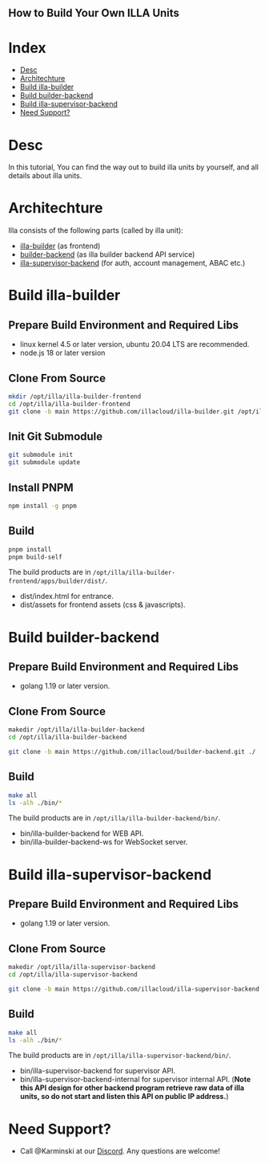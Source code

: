 How to Build Your Own ILLA Units 
--------------------------------


# Index 

* [Desc](#Desc)
* [Architechture](#Architechture)
* [Build illa-builder](#build-illa-builder)
* [Build builder-backend](#build-builder-backend)
* [Build illa-supervisor-backend](#build-illa-supervisor-backend)
* [Need Support?](#need-support)


# Desc

In this tutorial, You can find the way out to build illa units by yourself, and all details about illa units.


# Architechture

Illa consists of the following parts (called by illa unit):

- [illa-builder](https://github.com/illacloud/illa-builder) (as frontend)
- [builder-backend](https://github.com/illacloud/builder-backend) (as illa builder backend API service)
- [illa-supervisor-backend](https://github.com/illacloud/illa-supervisor-backend) (for auth, account management, ABAC etc.)



# Build illa-builder

## Prepare Build Environment and Required Libs

- linux kernel 4.5 or later version, ubuntu 20.04 LTS are recommended. 
- node.js 18 or later version

## Clone From Source

```bash
mkdir /opt/illa/illa-builder-frontend
cd /opt/illa/illa-builder-frontend
git clone -b main https://github.com/illacloud/illa-builder.git /opt/illa/illa-builder-frontend/
```

## Init Git Submodule

```bash
git submodule init
git submodule update
```

## Install PNPM

```bash
npm install -g pnpm
```

## Build

```bash
pnpm install
pnpm build-self
```

The build products are in ```/opt/illa/illa-builder-frontend/apps/builder/dist/```.

- dist/index.html for entrance.
- dist/assets for frontend assets (css & javascripts).

# Build builder-backend

## Prepare Build Environment and Required Libs

- golang 1.19 or later version.

## Clone From Source

```bash
makedir /opt/illa/illa-builder-backend
cd /opt/illa/illa-builder-backend

git clone -b main https://github.com/illacloud/builder-backend.git ./
```

## Build

```bash
make all 
ls -alh ./bin/* 
```
The build products are in ```/opt/illa/illa-builder-backend/bin/```.

- bin/illa-builder-backend for WEB API.
- bin/illa-builder-backend-ws for WebSocket server.



# Build illa-supervisor-backend

## Prepare Build Environment and Required Libs

- golang 1.19 or later version.

## Clone From Source

```bash
makedir /opt/illa/illa-supervisor-backend
cd /opt/illa/illa-supervisor-backend

git clone -b main https://github.com/illacloud/illa-supervisor-backend.git ./
```

## Build

```bash
make all 
ls -alh ./bin/* 
```
The build products are in ```/opt/illa/illa-supervisor-backend/bin/```.

- bin/illa-supervisor-backend for supervisor API.
- bin/illa-supervisor-backend-internal for supervisor internal API. (**Note this API design for other backend program retrieve raw data of illa units, so do not start and listen this API on public IP address.**)


# Need Support?

- Call @Karminski at our [Discord](https://discord.com/invite/illacloud). Any questions are welcome!
